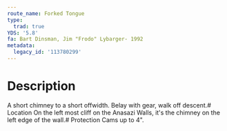```yaml
---
route_name: Forked Tongue
type:
  trad: true
YDS: '5.8'
fa: Bart Dinsman, Jim "Frodo" Lybarger- 1992
metadata:
  legacy_id: '113780299'
---
```

# Description
A short chimney to a short offwidth. Belay with gear, walk off descent.# Location
On the left most cliff on the Anasazi Walls, it's the chimney on the left edge of the wall.# Protection
Cams up to 4".